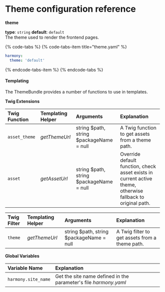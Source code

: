 # Theme configuration reference

**theme**

**type**: `string` **default**: `default`  
The theme used to render the frontend pages.

{% code-tabs %}
{% code-tabs-item title="theme.yaml" %}
```yaml
harmony:
  theme: 'default'
```
{% endcode-tabs-item %}
{% endcode-tabs %}

#### Templating

The ThemeBundle provides a number of functions to use in templates.

**Twig Extensions**

| Twig Function | Templating Helper | Arguments | Explanation |
| :--- | :--- | :--- | :--- |
| `asset_theme` | _getThemeUrl_ | string $path, string $packageName = null | A Twig function to get assets from a theme path. |
| `asset` | _getAssetUrl_ | string $path, string $packageName = null | Override default function, check asset exists in current active theme, otherwise fallback to original path. |

| Twig Filter | Templating Helper | Arguments | Explanation |
| :--- | :--- | :--- | :--- |
| `theme` | _getThemeUrl_ | string $path, string $packageName = null | A Twig filter to get assets from a theme path. |

**Global Variables**

| Variable Name | Explanation |
| :--- | :--- |
| `harmony.site_name` | Get the site name defined in the parameter's file _harmony.yaml_ |

